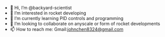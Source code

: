 - 👋 Hi, I’m @backyard-scientist
- 👀 I’m interested in rocket developing
- 🌱 I’m currently learning PID controls and programming
- 💞️ I’m looking to collaborate on anyscale or form of rocket developments
- 📫 How to reach me: Gmail:johnchen8324@gmail.com 

<!---
backyard-scientist/backyard-scientist is a ✨ special ✨ repository because its `README.md` (this file) appears on your GitHub profile.
You can click the Preview link to take a look at your changes.
--->
